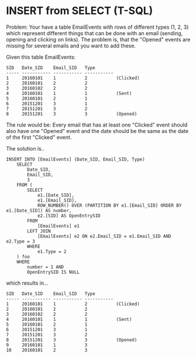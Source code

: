
INSERT from SELECT (T-SQL)
==========================

Problem: Your have a table EmailEvents with rows of different types (1, 2, 3) which represent different things that can be done with an email (sending, opening and clicking on links). The problem is, that the "Opened" events are missing for several emails and you want to add these. 

Given this table EmailEvents:

    SID   Date_SID    Email_SID   Type
    ----- ----------- ----------- -----------
    1     20160101    1           2           (Clicked)
    2     20160101    2           2
    3     20160102    2           2
    4     20160101    1           1           (Sent)
    5     20160101    2           1
    6     20151201    3           1
    7     20151201    3           2
    8     20151201    3           3           (Opened)

The rule would be: Every email that has at least one "Clicked" event should also have one "Opened" event and the date should be the same as the date of the first "Clicked" event.

The solution is..

    INSERT INTO [EmailEvents] (Date_SID, Email_SID, Type)
        SELECT
            Date_SID,
            Email_SID,
            3
        FROM (
            SELECT 
                e1.[Date_SID],
                e1.[Email_SID],
                ROW_NUMBER() OVER (PARTITION BY e1.[Email_SID] ORDER BY e1.[Date_SID]) AS number,
                e2.[SID] AS OpenEntrySID
            FROM 
                [EmailEvents] e1
            LEFT JOIN
                [EmailEvents] e2 ON e2.Email_SID = e1.Email_SID AND e2.Type = 3
            WHERE
                e1.Type = 2
        ) foo
        WHERE
            number = 1 AND
            OpenEntrySID IS NULL


which results in...

    SID   Date_SID    Email_SID   Type
    ----- ----------- ----------- -----------
    1     20160101    1           2           (Clicked)
    2     20160101    2           2
    3     20160102    2           2
    4     20160101    1           1           (Sent)
    5     20160101    2           1
    6     20151201    3           1
    7     20151201    3           2
    8     20151201    3           3           (Opened)
    9     20160101    1           3
    10    20160101    2           3

